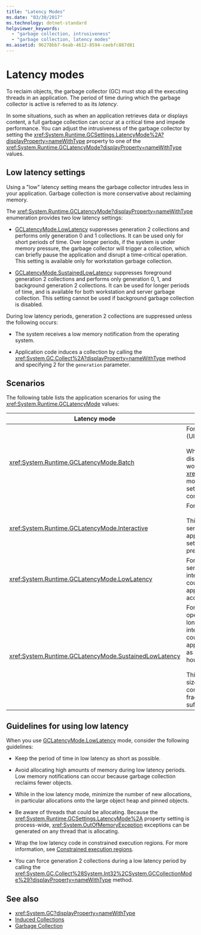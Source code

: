 ```yaml
---
title: "Latency Modes"
ms.date: "03/30/2017"
ms.technology: dotnet-standard
helpviewer_keywords:
  - "garbage collection, intrusiveness"
  - "garbage collection, latency modes"
ms.assetid: 96278bb7-6eab-4612-8594-ceebfc887d81
---
```

# Latency modes

To reclaim objects, the garbage collector (GC) must stop all the executing threads in an application. The period of time during which the garbage collector is active is referred to as its *latency*.

In some situations, such as when an application retrieves data or displays content, a full garbage collection can occur at a critical time and impede performance. You can adjust the intrusiveness of the garbage collector by setting the <xref:System.Runtime.GCSettings.LatencyMode%2A?displayProperty=nameWithType> property to one of the <xref:System.Runtime.GCLatencyMode?displayProperty=nameWithType> values.

## Low latency settings

Using a "low" latency setting means the garbage collector intrudes less in your application. Garbage collection is more conservative about reclaiming memory.

The <xref:System.Runtime.GCLatencyMode?displayProperty=nameWithType> enumeration provides two low latency settings:

- [GCLatencyMode.LowLatency](xref:System.Runtime.GCLatencyMode.LowLatency) suppresses generation 2 collections and performs only generation 0 and 1 collections. It can be used only for short periods of time. Over longer periods, if the system is under memory pressure, the garbage collector will trigger a collection, which can briefly pause the application and disrupt a time-critical operation. This setting is available only for workstation garbage collection.

- [GCLatencyMode.SustainedLowLatency](xref:System.Runtime.GCLatencyMode.SustainedLowLatency) suppresses foreground generation 2 collections and performs only generation 0, 1, and background generation 2 collections. It can be used for longer periods of time, and is available for both workstation and server garbage collection. This setting cannot be used if background garbage collection is disabled.

During low latency periods, generation 2 collections are suppressed unless the following occurs:

- The system receives a low memory notification from the operating system.

- Application code induces a collection by calling the <xref:System.GC.Collect%2A?displayProperty=nameWithType> method and specifying 2 for the `generation` parameter.

## Scenarios

The following table lists the application scenarios for using the <xref:System.Runtime.GCLatencyMode> values:

|Latency mode|Application scenarios|
|------------------|---------------------------|
|<xref:System.Runtime.GCLatencyMode.Batch>|For applications that have no user interface (UI) or server-side operations.<br /><br />When background garbage collection is disabled, this is the default mode for workstation and server garbage collection. <xref:System.Runtime.GCLatencyMode.Batch> mode also overrides the [gcConcurrent](../../framework/configure-apps/file-schema/runtime/gcconcurrent-element.md) setting, that is, it prevents background or concurrent collections.|
|<xref:System.Runtime.GCLatencyMode.Interactive>|For most applications that have a UI.<br /><br />This is the default mode for workstation and server garbage collection. However, if an app is hosted, the garbage collector settings of the hosting process take precedence.|
|<xref:System.Runtime.GCLatencyMode.LowLatency>|For applications that have short-term, time-sensitive operations during which interruptions from the garbage collector could be disruptive. For example, applications that render animations or data acquisition functions.|
|<xref:System.Runtime.GCLatencyMode.SustainedLowLatency>|For applications that have time-sensitive operations for a contained but potentially longer duration of time during which interruptions from the garbage collector could be disruptive. For example, applications that need quick response times as market data changes during trading hours.<br /><br />This mode results in a larger managed heap size than other modes. Because it does not compact the managed heap, higher fragmentation is possible. Ensure that sufficient memory is available.|

## Guidelines for using low latency

When you use [GCLatencyMode.LowLatency](xref:System.Runtime.GCLatencyMode.LowLatency) mode, consider the following guidelines:

- Keep the period of time in low latency as short as possible.

- Avoid allocating high amounts of memory during low latency periods. Low memory notifications can occur because garbage collection reclaims fewer objects.

- While in the low latency mode, minimize the number of new allocations, in particular allocations onto the large object heap and pinned objects.

- Be aware of threads that could be allocating. Because the <xref:System.Runtime.GCSettings.LatencyMode%2A> property setting is process-wide, <xref:System.OutOfMemoryException> exceptions can be generated on any thread that is allocating.

- Wrap the low latency code in constrained execution regions. For more information, see [Constrained execution regions](../../framework/performance/constrained-execution-regions.md).

- You can force generation 2 collections during a low latency period by calling the <xref:System.GC.Collect%28System.Int32%2CSystem.GCCollectionMode%29?displayProperty=nameWithType> method.

## See also

- <xref:System.GC?displayProperty=nameWithType>
- [Induced Collections](induced.md)
- [Garbage Collection](index.md)
